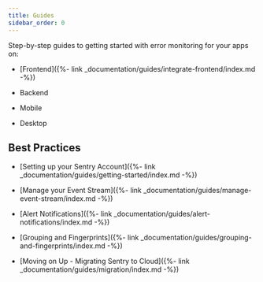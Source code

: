 ```yaml
---
title: Guides
sidebar_order: 0
---
```


Step-by-step guides to getting started with error monitoring for your apps on:

* [Frontend]({%- link _documentation/guides/integrate-frontend/index.md -%})

* Backend

* Mobile

* Desktop

## Best Practices

* [Setting up your Sentry Account]({%- link _documentation/guides/getting-started/index.md -%})

* [Manage your Event Stream]({%- link _documentation/guides/manage-event-stream/index.md -%})

* [Alert Notifications]({%- link _documentation/guides/alert-notifications/index.md -%})

* [Grouping and Fingerprints]({%- link _documentation/guides/grouping-and-fingerprints/index.md -%})

* [Moving on Up - Migrating Sentry to Cloud]({%- link _documentation/guides/migration/index.md -%})
